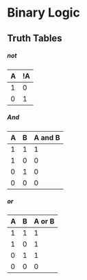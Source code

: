 # Binary Logic 

## Truth Tables
##### not

| A | !A |
| -- | -- |
| 1 | 0 |
| 0 | 1 |

##### And
| A | B | A and B |
| -- | -- | -- |
| 1 | 1 | 1 |
| 1 | 0 | 0 |
| 0 | 1 | 0 |
| 0 | 0 | 0 |
##### or
| A | B | A or B |
| -- | -- | -- |
| 1 | 1 | 1 |
| 1 | 0 | 1 |
| 0 | 1 | 1 |
| 0 | 0 | 0 |
